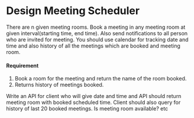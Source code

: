 
# Design Meeting Scheduler


There are n given meeting rooms. 
Book a meeting in any meeting room at given interval(starting time, end time). 
Also send notifications to all person who are invited for meeting.
You should use calendar for tracking date and time 
and also history of all the meetings which are booked and meeting room.

#### Requirement

1. Book a room for the meeting and return the name of the room booked.
2. Returns history of meetings booked.

Write an API for client who will give date and time and API should return
meeting room with booked scheduled time.
Client should also query for history of last 20 booked meetings.
Is meeting room available? etc
